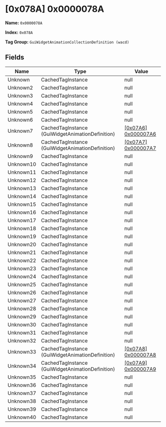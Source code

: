# [0x078A] 0x0000078A

**Name:** ```0x0000078A```

**Index:** ```0x078A```

**Tag Group:** ```GuiWidgetAnimationCollectionDefinition (wacd)```

## Fields

Name	| Type	| Value
---	|---	|---	|
Unknown	|CachedTagInstance	|null
Unknown2	|CachedTagInstance	|null
Unknown3	|CachedTagInstance	|null
Unknown4	|CachedTagInstance	|null
Unknown5	|CachedTagInstance	|null
Unknown6	|CachedTagInstance	|null
Unknown7	|CachedTagInstance (GuiWidgetAnimationDefinition)	|[[0x07A6] 0x000007A6](../GuiWidgetAnimationDefinition/07A6.md)
Unknown8	|CachedTagInstance (GuiWidgetAnimationDefinition)	|[[0x07A7] 0x000007A7](../GuiWidgetAnimationDefinition/07A7.md)
Unknown9	|CachedTagInstance	|null
Unknown10	|CachedTagInstance	|null
Unknown11	|CachedTagInstance	|null
Unknown12	|CachedTagInstance	|null
Unknown13	|CachedTagInstance	|null
Unknown14	|CachedTagInstance	|null
Unknown15	|CachedTagInstance	|null
Unknown16	|CachedTagInstance	|null
Unknown17	|CachedTagInstance	|null
Unknown18	|CachedTagInstance	|null
Unknown19	|CachedTagInstance	|null
Unknown20	|CachedTagInstance	|null
Unknown21	|CachedTagInstance	|null
Unknown22	|CachedTagInstance	|null
Unknown23	|CachedTagInstance	|null
Unknown24	|CachedTagInstance	|null
Unknown25	|CachedTagInstance	|null
Unknown26	|CachedTagInstance	|null
Unknown27	|CachedTagInstance	|null
Unknown28	|CachedTagInstance	|null
Unknown29	|CachedTagInstance	|null
Unknown30	|CachedTagInstance	|null
Unknown31	|CachedTagInstance	|null
Unknown32	|CachedTagInstance	|null
Unknown33	|CachedTagInstance (GuiWidgetAnimationDefinition)	|[[0x07A8] 0x000007A8](../GuiWidgetAnimationDefinition/07A8.md)
Unknown34	|CachedTagInstance (GuiWidgetAnimationDefinition)	|[[0x07A9] 0x000007A9](../GuiWidgetAnimationDefinition/07A9.md)
Unknown35	|CachedTagInstance	|null
Unknown36	|CachedTagInstance	|null
Unknown37	|CachedTagInstance	|null
Unknown38	|CachedTagInstance	|null
Unknown39	|CachedTagInstance	|null
Unknown40	|CachedTagInstance	|null


